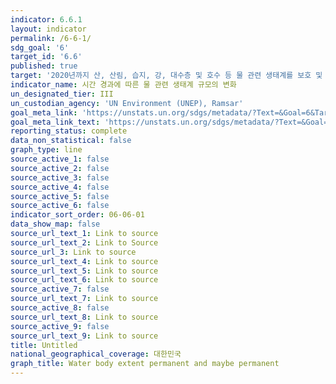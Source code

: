 ```yaml
---
indicator: 6.6.1
layout: indicator
permalink: /6-6-1/
sdg_goal: '6'
target_id: '6.6'
published: true
target: '2020년까지 산, 산림, 습지, 강, 대수층 및 호수 등 물 관련 생태계를 보호 및 복원'
indicator_name: 시간 경과에 따른 물 관련 생태계 규모의 변화
un_designated_tier: III
un_custodian_agency: 'UN Environment (UNEP), Ramsar'
goal_meta_link: 'https://unstats.un.org/sdgs/metadata/?Text=&Goal=6&Target=6.6'
goal_meta_link_text: 'https://unstats.un.org/sdgs/metadata/?Text=&Goal=6&Target=6.6'
reporting_status: complete
data_non_statistical: false
graph_type: line
source_active_1: false
source_active_2: false
source_active_3: false
source_active_4: false
source_active_5: false
source_active_6: false
indicator_sort_order: 06-06-01
data_show_map: false
source_url_text_1: Link to source
source_url_text_2: Link to Source
source_url_3: Link to source
source_url_text_4: Link to source
source_url_text_5: Link to source
source_url_text_6: Link to source
source_active_7: false
source_url_text_7: Link to source
source_active_8: false
source_url_text_8: Link to source
source_active_9: false
source_url_text_9: Link to source
title: Untitled
national_geographical_coverage: 대한민국
graph_title: Water body extent permanent and maybe permanent
---
```

